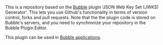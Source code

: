 This is a repository based on the [Bubble](https://bubble.io) plugin 'JSON Web Key Set (JWKS) Generator'. This lets you use Github's functionality in terms of version control, forks and pull requests. Note that the the plugin code is stored on Bubble's servers, and you need to synchronize your repository in the Bubble Plugin Editor. 

 This plugin can be used in [Bubble applications](https://bubble.io).
